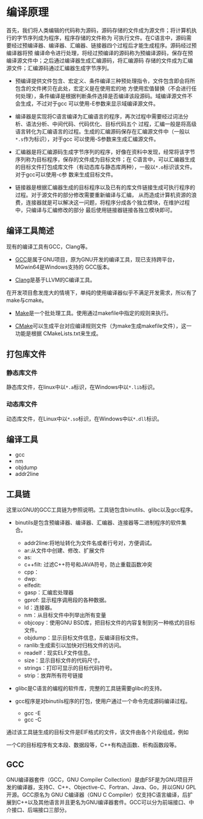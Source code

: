 # 编译原理

首先，我们将人类编辑的代码称为源码，源码存储的文件成为源文件；将计算机执行的字节序列成为程序，程序存储的文件称为
可执行文件。在C语言中，源码需要经过预编译器、编译器、汇编器、链接器四个过程后才能生成程序。源码经过预编译器将预
编译命令进行处理，将经过预编译的源码称为预编译源码，保存在预编译源文件中；之后通过编译器生成汇编源码，将汇编源码
存储的文件成为汇编源文件；汇编源码通过汇编器生成字节序列。

* 预编译提供文件包含、宏定义、条件编译三种预处理指令，文件包含即会将所包含的文件拷贝在此处，宏定义是在使用宏的地
方使用宏值替换（不会进行任何处理），条件编译是根据判断条件选择是否编译该段源码。域编译源文件不会生成，不过对于gcc
可以使用-E参数来显示域编译源文件。

[//]: # (@issue: 如何生成域编译文件好像不知道。现在只能使用管道的方式生成域编译文件。)

* 编译器是实现将C语言编译为汇编语言的程序，再次过程中需要经过词法分析、语法分析、中间代码、代码优化、目标代码五个
过程，汇编一般是将高级语言转化为汇编语言的过程。生成的汇编源码保存在汇编源文件中（一般以`*.s`作为标识），对于gcc
可以使用-S参数来生成汇编源文件。

[//]: # (@idea: 该汇编文件是否与OS或者硬件平台相关。)

* 汇编器是将汇编源码生成字节序列的程序，好像在资料中发现，经常将该字节序列称为目标程序，保存的文件成为目标文件；在
C语言中，可以汇编器生成的目标文件打包成库文件（有动态库与静态库两种），一般以`*.o`标识该文件。对于gcc可以使用-c参
数来生成目标文件。

[//]: # (@note： 作为扩展，可以了解一下反汇编器。objdump )

* 链接器是根据汇编器生成的目标程序以及已有的库文件链接生成可执行程序的过程。对于源文件的部分修改需要重新编译与汇编，
从而造成计算机资源的浪费，连接器就是可以解决这一问题，将程序分成各个独立模块，在维护过程中，只编译与汇编修改的部分
最后使用链接器链接各独立模块即可。

[//]: # (@issue: 链接器的具体工作过程是什么。)

## 编译工具简述

现有的编译工具有GCC，Clang等。

* [GCC](https://gcc.gnu.org/)是属于GNU项目，原为GNU开发的编译工具，现已支持跨平台，MGwin64是Windows支持的
GCC版本。

* [Clang](https://clang.llvm.org/)是基于LLVM的C编译工具。

在开发项目愈发庞大的情境下，单纯的使用编译器似乎不满足开发需求，所以有了make与cmake。

* [Make]()是一个批处理工具。使用通过makefile中指定的规则来执行。

* [CMake](https://cmake.org/)可以生成平台对应编译规则文件（为make生成makefile文件），这一功能是根据
CMakeLists.txt来生成。

## 打包库文件

### 静态库文件

静态库文件，在linux中以`*.a`标识，在Windows中以`*.lib`标识。


### 动态库文件

动态库文件，在Linux中以`*.so`标识，在Windows中以`*.dll`标识。



## 编译工具

* gcc
* nm
* objdump
* addr2line



## 工具链

这里以GNU的GCC工具链为参照说明。工具链包含binutils、glibc以及gcc程序。

* binutils是包含预编译器、编译器、汇编器、连接器等二进制程序的软件集合。

    * addr2line:将地址转化为文件名或者行号对，方便调试。
    * ar:从文件中创建、修改、扩展文件
    * as:
    * c++filt: 过滤C++符号和JAVA符号，防止重载函数冲突
    * cpp：
    * dwp:
    * elfedit:
    * gasp：汇编宏处理器
    * gprof: 显示程序调用段的各种数据。
    * ld：连接器。
    * nm：从目标文件中列举出所有变量
    * objcopy：使用GNU BSD库，把目标文件的内容复制到另一种格式的目标文件。
    * objdump：显示目标文件信息，反编译目标文件。
    * ranlib:生成索引以加快对归档文件的访问。
    * readelf：现实ELF文件信息。
    * size：显示目标文件的代码尺寸。
    * strings：打印可显示的目标代码符号。
    * strip：放弃所有符号链接

* glibc是C语言的编程的软件库，完整的工具链需要glibc的支持。

* gcc程序是对binutils程序的打包，使用户通过一个命令完成源码编译过程。

    * gcc -E
    * gcc -C

通过该工具链生成的目标文件是EIF格式的文件，该文件由各个片段组成，例如

一个C的目标程序有文本段、数据段等，C++有构造函数、析构函数段等。



## GCC

GNU编译器套件（GCC，GNU Compiler Collection）是由FSF是为GNU项目开发的编译器，支持C、C++、Objective-C、Fortran、Java、Go，并以GNU GPL开源。GCC原名为
GNU C编译器（GNU C Compiler）仅支持C语言编译，后扩展到C++以及其他语言并且更名为GNU编译器套件。GCC可以分为前端接口、中介接口、后端接口三部分。